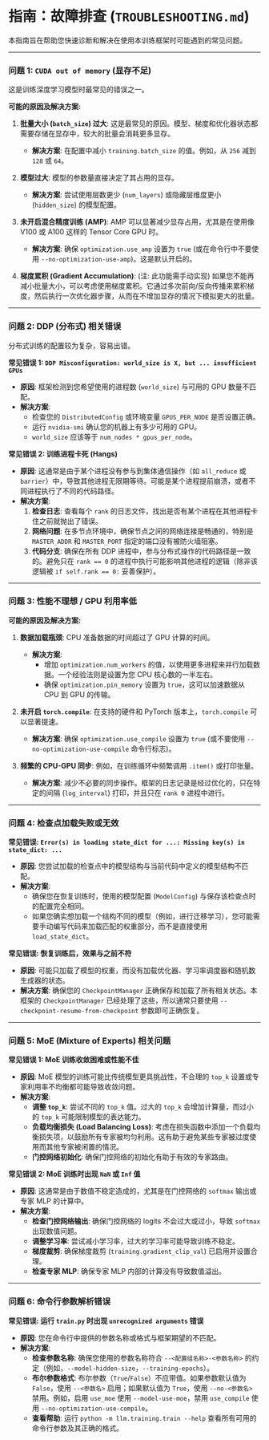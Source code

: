# 指南：故障排查 (`TROUBLESHOOTING.md`)

本指南旨在帮助您快速诊断和解决在使用本训练框架时可能遇到的常见问题。

---

### 问题 1: `CUDA out of memory` (显存不足)

这是训练深度学习模型时最常见的错误之一。

**可能的原因及解决方案:**

1.  **批量大小 (`batch_size`) 过大**: 这是最常见的原因。模型、梯度和优化器状态都需要存储在显存中，较大的批量会消耗更多显存。
    -   **解决方案**: 在配置中减小 `training.batch_size` 的值。例如，从 `256` 减到 `128` 或 `64`。

2.  **模型过大**: 模型的参数量直接决定了其占用的显存。
    -   **解决方案**: 尝试使用层数更少 (`num_layers`) 或隐藏层维度更小 (`hidden_size`) 的模型配置。

3.  **未开启混合精度训练 (AMP)**: AMP 可以显著减少显存占用，尤其是在使用像 V100 或 A100 这样的 Tensor Core GPU 时。
    -   **解决方案**: 确保 `optimization.use_amp` 设置为 `true` (或在命令行中不要使用 `--no-optimization-use-amp`)。这是默认开启的。

4.  **梯度累积 (Gradient Accumulation)**: (注: 此功能需手动实现) 如果您不能再减小批量大小，可以考虑使用梯度累积。它通过多次前向/反向传播来累积梯度，然后执行一次优化器步骤，从而在不增加显存的情况下模拟更大的批量。

---

### 问题 2: DDP (分布式) 相关错误

分布式训练的配置较为复杂，容易出错。

**常见错误 1: `DDP Misconfiguration: world_size is X, but ... insufficient GPUs`**

-   **原因**: 框架检测到您希望使用的进程数 (`world_size`) 与可用的 GPU 数量不匹配。
-   **解决方案**:
    -   检查您的 `DistributedConfig` 或环境变量 `GPUS_PER_NODE` 是否设置正确。
    -   运行 `nvidia-smi` 确认您的机器上有多少可用的 GPU。
    -   `world_size` 应该等于 `num_nodes * gpus_per_node`。

**常见错误 2: 训练进程卡死 (Hangs)**

-   **原因**: 这通常是由于某个进程没有参与到集体通信操作（如 `all_reduce` 或 `barrier`）中，导致其他进程无限期等待。可能是某个进程提前崩溃，或者不同进程执行了不同的代码路径。
-   **解决方案**:
    1.  **检查日志**: 查看每个 `rank` 的日志文件，找出是否有某个进程在其他进程卡住之前就抛出了错误。
    2.  **网络问题**: 在多节点环境中，确保节点之间的网络连接是畅通的，特别是 `MASTER_ADDR` 和 `MASTER_PORT` 指定的端口没有被防火墙阻塞。
    3.  **代码分支**: 确保在所有 DDP 进程中，参与分布式操作的代码路径是一致的。避免只在 `rank == 0` 的进程中执行可能影响其他进程的逻辑（除非该逻辑被 `if self.rank == 0:` 妥善保护）。

---

### 问题 3: 性能不理想 / GPU 利用率低

**可能的原因及解决方案:**

1.  **数据加载瓶颈**: CPU 准备数据的时间超过了 GPU 计算的时间。
    -   **解决方案**:
        -   增加 `optimization.num_workers` 的值，以使用更多进程来并行加载数据。一个经验法则是设置为您 CPU 核心数的一半左右。
        -   确保 `optimization.pin_memory` 设置为 `true`，这可以加速数据从 CPU 到 GPU 的传输。

2.  **未开启 `torch.compile`**: 在支持的硬件和 PyTorch 版本上，`torch.compile` 可以显著提速。
    -   **解决方案**: 确保 `optimization.use_compile` 设置为 `true` (或不要使用 `--no-optimization-use-compile` 命令行标志)。

3.  **频繁的 CPU-GPU 同步**: 例如，在训练循环中频繁调用 `.item()` 或打印张量。
    -   **解决方案**: 减少不必要的同步操作。框架的日志记录是经过优化的，只在特定的间隔 (`log_interval`) 打印，并且只在 `rank 0` 进程中进行。

---

### 问题 4: 检查点加载失败或无效

**常见错误: `Error(s) in loading state_dict for ...: Missing key(s) in state_dict: ...`**

-   **原因**: 您尝试加载的检查点中的模型结构与当前代码中定义的模型结构不匹配。
-   **解决方案**:
    -   确保您在恢复训练时，使用的模型配置 (`ModelConfig`) 与保存该检查点时的配置完全相同。
    -   如果您确实想加载一个结构不同的模型（例如，进行迁移学习），您可能需要手动编写代码来加载匹配的权重部分，而不是直接使用 `load_state_dict`。

**常见错误: 恢复训练后，效果与之前不符**

-   **原因**: 可能只加载了模型的权重，而没有加载优化器、学习率调度器和随机数生成器的状态。
-   **解决方案**: 确保您的 `CheckpointManager` 正确保存和加载了所有相关状态。本框架的 `CheckpointManager` 已经处理了这些，所以通常只要使用 `--checkpoint-resume-from-checkpoint` 参数即可正确恢复。

---

### 问题 5: MoE (Mixture of Experts) 相关问题

**常见错误 1: MoE 训练收敛困难或性能不佳**

-   **原因**: MoE 模型的训练可能比传统模型更具挑战性，不合理的 `top_k` 设置或专家利用率不均衡都可能导致收敛问题。
-   **解决方案**:
    -   **调整 `top_k`**: 尝试不同的 `top_k` 值。过大的 `top_k` 会增加计算量，而过小的 `top_k` 可能限制模型的表达能力。
    -   **负载均衡损失 (Load Balancing Loss)**: 考虑在损失函数中添加一个负载均衡损失项，以鼓励所有专家被均匀利用。这有助于避免某些专家被过度使用而其他专家被闲置的情况。
    -   **门控网络初始化**: 确保门控网络的初始化有助于有效的专家路由。

**常见错误 2: MoE 训练时出现 `NaN` 或 `Inf` 值**

-   **原因**: 这通常是由于数值不稳定造成的，尤其是在门控网络的 `softmax` 输出或专家 MLP 的计算中。
-   **解决方案**:
    -   **检查门控网络输出**: 确保门控网络的 logits 不会过大或过小，导致 `softmax` 出现数值问题。
    -   **调整学习率**: 尝试减小学习率，过大的学习率可能导致训练不稳定。
    -   **梯度裁剪**: 确保梯度裁剪 (`training.gradient_clip_val`) 已启用并设置合理。
    -   **检查专家 MLP**: 确保专家 MLP 内部的计算没有导致数值溢出。

---

### 问题 6: 命令行参数解析错误

**常见错误: 运行 `train.py` 时出现 `unrecognized arguments` 错误**

-   **原因**: 您在命令行中提供的参数名称或格式与框架期望的不匹配。
-   **解决方案**:
    -   **检查参数名称**: 确保您使用的参数名称符合 `--<配置组名称>-<参数名称>` 的约定（例如，`--model-hidden-size`，`--training-epochs`）。
    -   **布尔参数格式**: 布尔参数（`True`/`False`）不应带值。如果参数默认值为 `False`，使用 `--<参数名>` 启用；如果默认值为 `True`，使用 `--no-<参数名>` 禁用。例如，启用 `use_moe` 使用 `--model-use-moe`，禁用 `use_compile` 使用 `--no-optimization-use-compile`。
    -   **查看帮助**: 运行 `python -m llm.training.train --help` 查看所有可用的命令行参数及其正确的格式。
